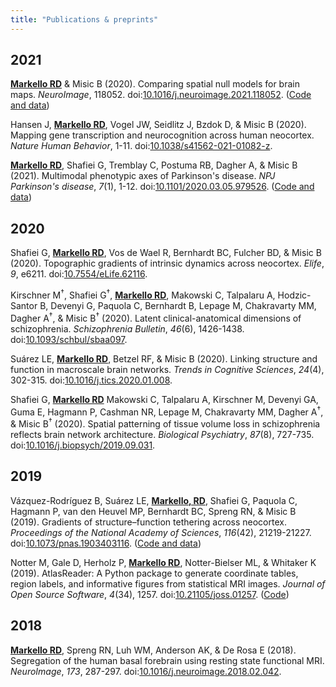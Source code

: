 ```yaml
---
title: "Publications & preprints"
---
```


## 2021

**<span style="text-decoration:underline">Markello RD</span>** & Misic B (2020). Comparing spatial null models for brain maps. *NeuroImage*, 118052. doi:[10.1016/j.neuroimage.2021.118052](https://doi.org/10.1016/j.neuroimage.2021.118052). ([Code and data](https://github.com/netneurolab/markello_spatialnulls))

Hansen J, **<span style="text-decoration:underline">Markello RD</span>**, Vogel JW, Seidlitz J, Bzdok D, & Misic B (2020). Mapping gene transcription and neurocognition across human neocortex. *Nature Human Behavior*, 1-11. doi:[10.1038/s41562-021-01082-z](https://doi.org/10.1038/s41562-021-01082-z).

**<span style="text-decoration:underline">Markello RD</span>**, Shafiei G, Tremblay C, Postuma RB, Dagher A, & Misic B (2021). Multimodal phenotypic axes of Parkinson's disease. *NPJ Parkinson's disease*, *7*(1), 1-12. doi:[10.1101/2020.03.05.979526](https://doi.org/10.1038/s41531-020-00144-9). ([Code and data](https://github.com/netneurolab/markello_ppmisnf))

## 2020

Shafiei G, **<span style="text-decoration:underline">Markello RD</span>**, Vos de Wael R, Bernhardt BC, Fulcher BD, & Misic B (2020). Topographic gradients of intrinsic dynamics across neocortex. *Elife*, *9*, e6211. doi:[10.7554/eLife.62116](https://doi.org/10.7554/eLife.62116).

Kirschner M<sup>†</sup>, Shafiei G<sup>†</sup>, **<span style="text-decoration:underline">Markello RD</span>**, Makowski C, Talpalaru A, Hodzic-Santor B, Devenyi G, Paquola C, Bernhardt B, Lepage M, Chakravarty MM, Dagher A<sup>†</sup>, & Misic B<sup>†</sup> (2020). Latent clinical-anatomical dimensions of schizophrenia. *Schizophrenia Bulletin*, *46*(6), 1426-1438. doi:[10.1093/schbul/sbaa097](https://doi.org/10.1093/schbul/sbaa097).

Suárez LE, **<span style="text-decoration:underline">Markello RD</span>**, Betzel RF, & Misic B (2020). Linking structure and function in macroscale brain networks. *Trends in Cognitive Sciences*, *24*(4), 302-315. doi:[10.1016/j.tics.2020.01.008](https://doi.org/10.1016/j.tics.2020.01.008).

Shafiei G, **<span style="text-decoration:underline">Markello RD</span>** Makowski C, Talpalaru A, Kirschner M, Devenyi GA, Guma E, Hagmann P, Cashman NR, Lepage M, Chakravarty MM, Dagher A<sup>†</sup>, & Misic B<sup>†</sup> (2020). Spatial patterning of tissue volume loss in schizophrenia reflects brain network architecture. *Biological Psychiatry*, *87*(8), 727-735. doi:[10.1016/j.biopsych/2019.09.031](https://doi.org/10.1016/j.biopsych.2019.09.031).

## 2019

Vázquez-Rodríguez B, Suárez LE, **<span style="text-decoration:underline">Markello, RD</span>**, Shafiei G, Paquola C, Hagmann P, van den Heuvel MP, Bernhardt BC, Spreng RN, & Misic B (2019). Gradients of structure–function tethering across neocortex. *Proceedings of the National Academy of Sciences*, *116*(42), 21219-21227. doi:[10.1073/pnas.1903403116](https://doi.org/10.1073/pnas.1903403116). ([Code and data](https://github.com/netneurolab/vazquez-rodriguez_et_al_scfc))

Notter M, Gale D, Herholz P, **<span style="text-decoration:underline">Markello RD</span>**, Notter-Bielser ML, & Whitaker K (2019). AtlasReader: A Python package to generate coordinate tables, region labels, and informative figures from statistical MRI images. *Journal of Open Source Software*, *4*(34), 1257. doi:[10.21105/joss.01257](https://doi.org/10.21105/joss.01257). ([Code](https://github.com/miykael/atlasreader/))

## 2018

**<span style="text-decoration:underline">Markello RD</span>**, Spreng RN, Luh WM, Anderson AK, & De Rosa E (2018). Segregation of the human basal forebrain using resting state functional MRI. *NeuroImage*, *173*, 287-297. doi:[10.1016/j.neuroimage.2018.02.042](https://doi.org/10.1016/j.neuroimage.2018.02.042).
